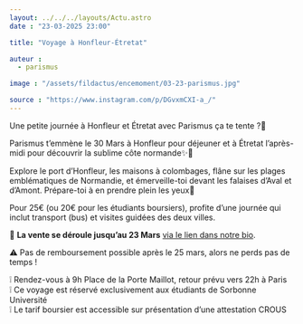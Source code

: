 ```yaml
---
layout: ../../../layouts/Actu.astro
date : "23-03-2025 23:00"

title: "Voyage à Honfleur-Étretat"

auteur :
  - parismus

image : "/assets/fildactus/encemoment/03-23-parismus.jpg"

source : "https://www.instagram.com/p/DGvxmCXI-a_/"
---
```


Une petite journée à Honfleur et Étretat avec Parismus ça te tente ?💙

Parismus t’emmène le 30 Mars à Honfleur pour déjeuner et à Étretat l’après-midi pour découvrir la sublime côte normande✨🌊

Explore le port d’Honfleur, les maisons à colombages, flâne sur les plages emblématiques de Normandie, et émerveille-toi devant les falaises d’Aval et d’Amont. Prépare-toi à en prendre plein les yeux👀

Pour 25€ (ou 20€ pour les étudiants boursiers), profite d’une journée qui inclut transport (bus) et visites guidées des deux villes.

📅 __La vente se déroule jusqu’au 23 Mars__ [via le lien dans notre bio](https://www.billetweb.fr/voyage-tretat).

⚠️ Pas de remboursement possible après le 25 mars, alors ne perds pas de temps !

❕ Rendez-vous à 9h Place de la Porte Maillot, retour prévu vers 22h à Paris  
❕ Ce voyage est réservé exclusivement aux étudiants de Sorbonne Université  
❕ Le tarif boursier est accessible sur présentation d’une attestation CROUS